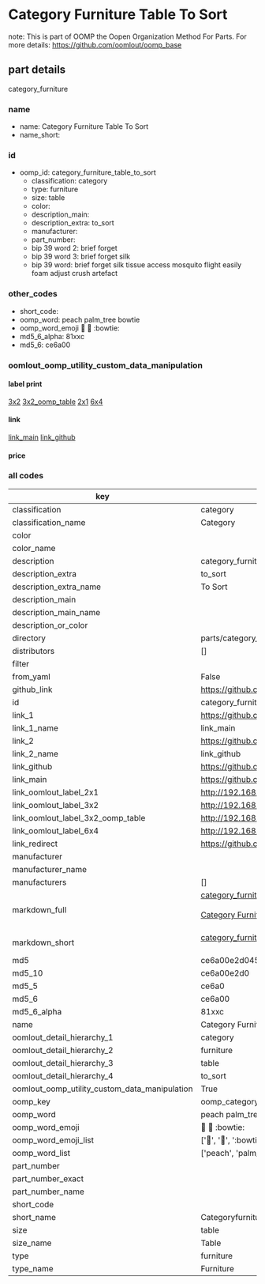 # Category Furniture Table To Sort  

note: This is part of OOMP the Oopen Organization Method For Parts. For more details: https://github.com/oomlout/oomp_base

##  part details
  



category_furniture



### name
* name: Category Furniture Table To Sort
* name_short: 
### id
* oomp_id: category_furniture_table_to_sort
  * classification: category
  * type: furniture
  * size: table
  * color: 
  * description_main: 
  * description_extra: to_sort
  * manufacturer: 
  * part_number: 
  * bip 39 word 2: brief forget
  * bip 39 word 3: brief forget silk
  * bip 39 word: brief forget silk tissue access mosquito flight easily foam adjust crush artefact

### other_codes
* short_code: 
* oomp_word: peach palm_tree bowtie
* oomp_word_emoji :peach: :palm_tree: :bowtie:
* md5_6_alpha: 81xxc
* md5_6: ce6a00






### oomlout_oomp_utility_custom_data_manipulation
#### label print
[3x2](http://192.168.1.245:1112/?label=oomp%2081xxc)
[3x2_oomp_table](http://192.168.1.108:1112/?label=oomp%2081xxc)
[2x1](http://192.168.1.242:1112/?label=oomp%2081xxc)
[6x4](http://192.168.1.55:1112/?label=oomp%2081xxc)    

#### link

[link_main](https://github.com/oomlout/oomlout_oomp_version_1_messy/tree/main/parts/category_furniture_table_to_sort) [link_github](https://github.com/oomlout/oomlout_oomp_version_1_messy/tree/main/parts/category_furniture_table_to_sort)                             

#### price







### all codes 
| key | value |  
| --- | --- |  
| classification | category |  
| classification_name | Category |  
| color |  |  
| color_name |  |  
| description | category_furniture |  
| description_extra | to_sort |  
| description_extra_name | To Sort |  
| description_main |  |  
| description_main_name |  |  
| description_or_color |   |  
| directory | parts/category_furniture_table_to_sort |  
| distributors | [] |  
| filter |  |  
| from_yaml | False |  
| github_link | https://github.com/oomlout/oomlout_oomp_part_src/tree/main/parts/category_furniture_table_to_sort |  
| id | category_furniture_table_to_sort |  
| link_1 | https://github.com/oomlout/oomlout_oomp_version_1_messy/tree/main/parts/category_furniture_table_to_sort |  
| link_1_name | link_main |  
| link_2 | https://github.com/oomlout/oomlout_oomp_version_1_messy/tree/main/parts/category_furniture_table_to_sort |  
| link_2_name | link_github |  
| link_github | https://github.com/oomlout/oomlout_oomp_version_1_messy/tree/main/parts/category_furniture_table_to_sort |  
| link_main | https://github.com/oomlout/oomlout_oomp_version_1_messy/tree/main/parts/category_furniture_table_to_sort |  
| link_oomlout_label_2x1 | http://192.168.1.242:1112/?label=oomp%2081xxc |  
| link_oomlout_label_3x2 | http://192.168.1.245:1112/?label=oomp%2081xxc |  
| link_oomlout_label_3x2_oomp_table | http://192.168.1.108:1112/?label=oomp%2081xxc |  
| link_oomlout_label_6x4 | http://192.168.1.55:1112/?label=oomp%2081xxc |  
| link_redirect | https://github.com/oomlout/oomlout_oomp_version_1_messy/tree/main/parts/category_furniture_table_to_sort |  
| manufacturer |  |  
| manufacturer_name |  |  
| manufacturers | [] |  
| markdown_full | [category_furniture_table_to_sort](none)<br>[](none)<br>[Category Furniture Table To Sort](none)<br><br> |  
| markdown_short | [category_furniture_table_to_sort](none)<br><br> |  
| md5 | ce6a00e2d0458b1e4000ae2d9116d0df |  
| md5_10 | ce6a00e2d0 |  
| md5_5 | ce6a0 |  
| md5_6 | ce6a00 |  
| md5_6_alpha | 81xxc |  
| name | Category Furniture Table To Sort |  
| oomlout_detail_hierarchy_1 | category |  
| oomlout_detail_hierarchy_2 | furniture |  
| oomlout_detail_hierarchy_3 | table |  
| oomlout_detail_hierarchy_4 | to_sort |  
| oomlout_oomp_utility_custom_data_manipulation | True |  
| oomp_key | oomp_category_furniture_table_to_sort |  
| oomp_word | peach palm_tree bowtie |  
| oomp_word_emoji | :peach: :palm_tree: :bowtie: |  
| oomp_word_emoji_list | [':peach:', ':palm_tree:', ':bowtie:'] |  
| oomp_word_list | ['peach', 'palm_tree', 'bowtie'] |  
| part_number |  |  
| part_number_exact |  |  
| part_number_name |  |  
| short_code |  |  
| short_name | Categoryfurniture |  
| size | table |  
| size_name | Table |  
| type | furniture |  
| type_name | Furniture |  

